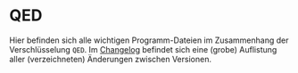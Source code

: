 # QED
Hier befinden sich alle wichtigen Programm-Dateien im Zusammenhang der Verschlüsselung `QED`. Im [Changelog](Changelog.md) befindet sich eine (grobe) Auflistung aller (verzeichneten) Änderungen zwischen Versionen.
